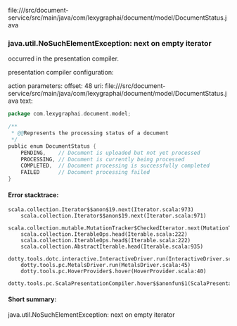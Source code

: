 file://<WORKSPACE>/src/document-service/src/main/java/com/lexygraphai/document/model/DocumentStatus.java
### java.util.NoSuchElementException: next on empty iterator

occurred in the presentation compiler.

presentation compiler configuration:


action parameters:
offset: 48
uri: file://<WORKSPACE>/src/document-service/src/main/java/com/lexygraphai/document/model/DocumentStatus.java
text:
```scala
package com.lexygraphai.document.model;

/**
 * @@Represents the processing status of a document
 */
public enum DocumentStatus {
    PENDING,    // Document is uploaded but not yet processed
    PROCESSING, // Document is currently being processed
    COMPLETED,  // Document processing is successfully completed
    FAILED      // Document processing failed
}

```



#### Error stacktrace:

```
scala.collection.Iterator$$anon$19.next(Iterator.scala:973)
	scala.collection.Iterator$$anon$19.next(Iterator.scala:971)
	scala.collection.mutable.MutationTracker$CheckedIterator.next(MutationTracker.scala:76)
	scala.collection.IterableOps.head(Iterable.scala:222)
	scala.collection.IterableOps.head$(Iterable.scala:222)
	scala.collection.AbstractIterable.head(Iterable.scala:935)
	dotty.tools.dotc.interactive.InteractiveDriver.run(InteractiveDriver.scala:164)
	dotty.tools.pc.MetalsDriver.run(MetalsDriver.scala:45)
	dotty.tools.pc.HoverProvider$.hover(HoverProvider.scala:40)
	dotty.tools.pc.ScalaPresentationCompiler.hover$$anonfun$1(ScalaPresentationCompiler.scala:376)
```
#### Short summary: 

java.util.NoSuchElementException: next on empty iterator